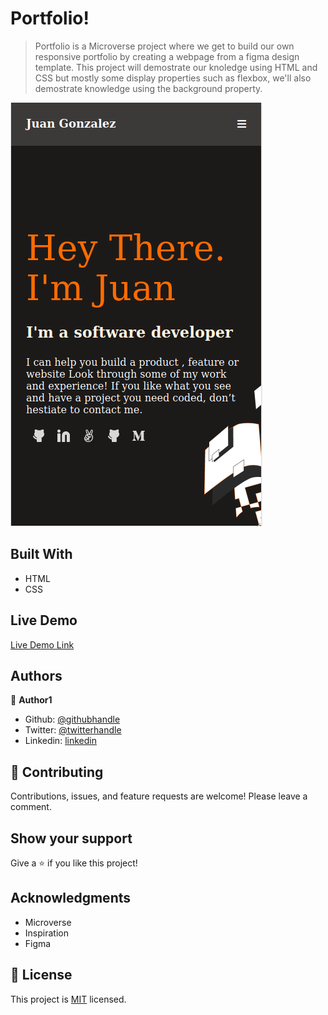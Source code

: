 [](https://img.shields.io/badge/Microverse-blueviolet)

# Portfolio!

> Portfolio is a Microverse project where we get to build our own responsive portfolio by creating a webpage from a figma design template. This project will demostrate our knoledge using HTML and CSS but mostly some display properties such as flexbox, we'll also demostrate knowledge using the background property.


![screenshot](assets/demo.png)


## Built With

- HTML
- CSS

## Live Demo

[Live Demo Link](https://rawcdn.githack.com/JbirdL86/Portfolio/07c3d363d6832ffa2ebd2d0ddf109757e79abf42/index.html)


## Authors

👤 **Author1**

- Github: [@githubhandle](https://github.com/JbirdL86)
- Twitter: [@twitterhandle](https://twitter.com/JuanLui06498455)
- Linkedin: [linkedin](https://www.linkedin.com/in/juan-luis-0551921aa/)


## 🤝 Contributing

Contributions, issues, and feature requests are welcome! Please leave a comment.


## Show your support

Give a ⭐️ if you like this project!

## Acknowledgments

- Microverse
- Inspiration
- Figma

## 📝 License

This project is [MIT](./MIT.md) licensed.